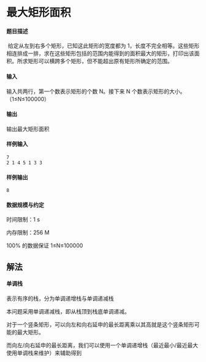 # 最大矩形面积

#### 题目描述

​	给定从左到右多个矩形，已知这此矩形的宽度都为 1，长度不完全相等。这些矩形相连排成一排，求在这些矩形包括的范围内能得到的面积最大的矩形，打印出该面积。所求矩形可以横跨多个矩形，但不能超出原有矩形所确定的范围。 



#### 输入

 输入共两行，第一个数表示矩形的个数 N。接下来 N 个数表示矩形的大小。（1≤N≤100000）



#### 输出

输出最大矩形面积



#### 样例输入

```
7
2 1 4 5 1 3 3
```



#### 样例输出

```
8
```



#### 数据规模与约定

 时间限制：1 s

 内存限制：256 M

 100% 的数据保证 1≤N≤100000





## 解法

#### 单调栈

表示有序的栈，分为单调递增栈与单调递减栈

本问题采用单调递减栈，即从栈顶到栈底单调递减。



对于一个竖条矩形，可以向左和向右延申的最长距离乘以其高就是这个竖条矩形可能的最大矩形。

而向左/向右延申的最长距离，我们可以使用一个单调递增栈（最近最小/最近最大使用单调栈来维护）来辅助得到



